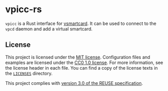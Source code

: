<!--
Copyright (C) 2022 Nitrokey GmbH
SPDX-License-Identifier: CC0-1.0
-->

# vpicc-rs

`vpicc` is a Rust interface for [vsmartcard][].  It can be used to connect to the `vpcd` daemon and add a virtual smartcard.

[vsmartcard]: https://frankmorgner.github.io/vsmartcard/index.html

## License

This project is licensed under the [MIT license][MIT].  Configuration files and
examples are licensed under the [CC0 1.0 license][CC0-1.0].  For more
information, see the license header in each file.  You can find a copy of the
license texts in the [`LICENSES`](./LICENSES) directory.

[MIT]: https://opensource.org/licenses/MIT
[CC0-1.0]: https://creativecommons.org/publicdomain/zero/1.0/

This project complies with [version 3.0 of the REUSE specification][reuse].

[reuse]: https://reuse.software/practices/3.0/
